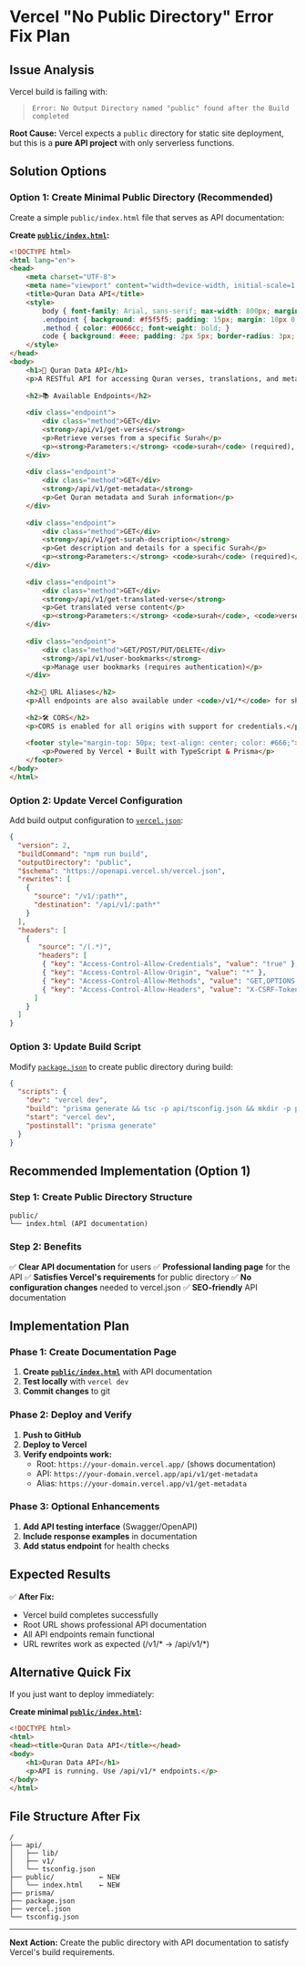 # Vercel "No Public Directory" Error Fix Plan

## Issue Analysis

Vercel build is failing with:
> `Error: No Output Directory named "public" found after the Build completed`

**Root Cause:** Vercel expects a `public` directory for static site deployment, but this is a **pure API project** with only serverless functions.

## Solution Options

### Option 1: Create Minimal Public Directory (Recommended)

Create a simple `public/index.html` file that serves as API documentation:

**Create [`public/index.html`](public/index.html):**
```html
<!DOCTYPE html>
<html lang="en">
<head>
    <meta charset="UTF-8">
    <meta name="viewport" content="width=device-width, initial-scale=1.0">
    <title>Quran Data API</title>
    <style>
        body { font-family: Arial, sans-serif; max-width: 800px; margin: 50px auto; padding: 20px; line-height: 1.6; }
        .endpoint { background: #f5f5f5; padding: 15px; margin: 10px 0; border-radius: 5px; }
        .method { color: #0066cc; font-weight: bold; }
        code { background: #eee; padding: 2px 5px; border-radius: 3px; }
    </style>
</head>
<body>
    <h1>🕌 Quran Data API</h1>
    <p>A RESTful API for accessing Quran verses, translations, and metadata.</p>
    
    <h2>📚 Available Endpoints</h2>
    
    <div class="endpoint">
        <div class="method">GET</div>
        <strong>/api/v1/get-verses</strong>
        <p>Retrieve verses from a specific Surah</p>
        <p><strong>Parameters:</strong> <code>surah</code> (required), <code>start</code>, <code>end</code></p>
    </div>
    
    <div class="endpoint">
        <div class="method">GET</div>
        <strong>/api/v1/get-metadata</strong>
        <p>Get Quran metadata and Surah information</p>
    </div>
    
    <div class="endpoint">
        <div class="method">GET</div>
        <strong>/api/v1/get-surah-description</strong>
        <p>Get description and details for a specific Surah</p>
        <p><strong>Parameters:</strong> <code>surah</code> (required)</p>
    </div>
    
    <div class="endpoint">
        <div class="method">GET</div>
        <strong>/api/v1/get-translated-verse</strong>
        <p>Get translated verse content</p>
        <p><strong>Parameters:</strong> <code>surah</code>, <code>verse</code></p>
    </div>
    
    <div class="endpoint">
        <div class="method">GET/POST/PUT/DELETE</div>
        <strong>/api/v1/user-bookmarks</strong>
        <p>Manage user bookmarks (requires authentication)</p>
    </div>
    
    <h2>🔗 URL Aliases</h2>
    <p>All endpoints are also available under <code>/v1/*</code> for shorter URLs.</p>
    
    <h2>🛠️ CORS</h2>
    <p>CORS is enabled for all origins with support for credentials.</p>
    
    <footer style="margin-top: 50px; text-align: center; color: #666;">
        <p>Powered by Vercel • Built with TypeScript & Prisma</p>
    </footer>
</body>
</html>
```

### Option 2: Update Vercel Configuration

Add build output configuration to [`vercel.json`](vercel.json):

```json
{
  "version": 2,
  "buildCommand": "npm run build",
  "outputDirectory": "public",
  "$schema": "https://openapi.vercel.sh/vercel.json",
  "rewrites": [
    {
      "source": "/v1/:path*",
      "destination": "/api/v1/:path*"
    }
  ],
  "headers": [
    {
       "source": "/(.*)",
       "headers": [
        { "key": "Access-Control-Allow-Credentials", "value": "true" },
        { "key": "Access-Control-Allow-Origin", "value": "*" },
        { "key": "Access-Control-Allow-Methods", "value": "GET,OPTIONS,PATCH,DELETE,POST,PUT" },
        { "key": "Access-Control-Allow-Headers", "value": "X-CSRF-Token, X-Requested-With, Accept, Accept-Version, Content-Length, Content-MD5, Content-Type, Date, X-Api-Version, Authorization" }
      ]
    }
  ]
}
```

### Option 3: Update Build Script

Modify [`package.json`](package.json) to create public directory during build:

```json
{
  "scripts": {
    "dev": "vercel dev",
    "build": "prisma generate && tsc -p api/tsconfig.json && mkdir -p public",
    "start": "vercel dev",
    "postinstall": "prisma generate"
  }
}
```

## Recommended Implementation (Option 1)

### Step 1: Create Public Directory Structure
```
public/
└── index.html (API documentation)
```

### Step 2: Benefits
✅ **Clear API documentation** for users
✅ **Professional landing page** for the API
✅ **Satisfies Vercel's requirements** for public directory
✅ **No configuration changes** needed to vercel.json
✅ **SEO-friendly** API documentation

## Implementation Plan

### Phase 1: Create Documentation Page
1. **Create [`public/index.html`](public/index.html)** with API documentation
2. **Test locally** with `vercel dev`
3. **Commit changes** to git

### Phase 2: Deploy and Verify
1. **Push to GitHub**
2. **Deploy to Vercel**
3. **Verify endpoints work:**
   - Root: `https://your-domain.vercel.app/` (shows documentation)
   - API: `https://your-domain.vercel.app/api/v1/get-metadata`
   - Alias: `https://your-domain.vercel.app/v1/get-metadata`

### Phase 3: Optional Enhancements
1. **Add API testing interface** (Swagger/OpenAPI)
2. **Include response examples** in documentation
3. **Add status endpoint** for health checks

## Expected Results

✅ **After Fix:**
- Vercel build completes successfully
- Root URL shows professional API documentation
- All API endpoints remain functional
- URL rewrites work as expected (/v1/* → /api/v1/*)

## Alternative Quick Fix

If you just want to deploy immediately:

**Create minimal [`public/index.html`](public/index.html):**
```html
<!DOCTYPE html>
<html>
<head><title>Quran Data API</title></head>
<body>
    <h1>Quran Data API</h1>
    <p>API is running. Use /api/v1/* endpoints.</p>
</body>
</html>
```

## File Structure After Fix

```
/
├── api/
│   ├── lib/
│   ├── v1/
│   └── tsconfig.json
├── public/           ← NEW
│   └── index.html    ← NEW
├── prisma/
├── package.json
├── vercel.json
└── tsconfig.json
```

---

**Next Action:** Create the public directory with API documentation to satisfy Vercel's build requirements.